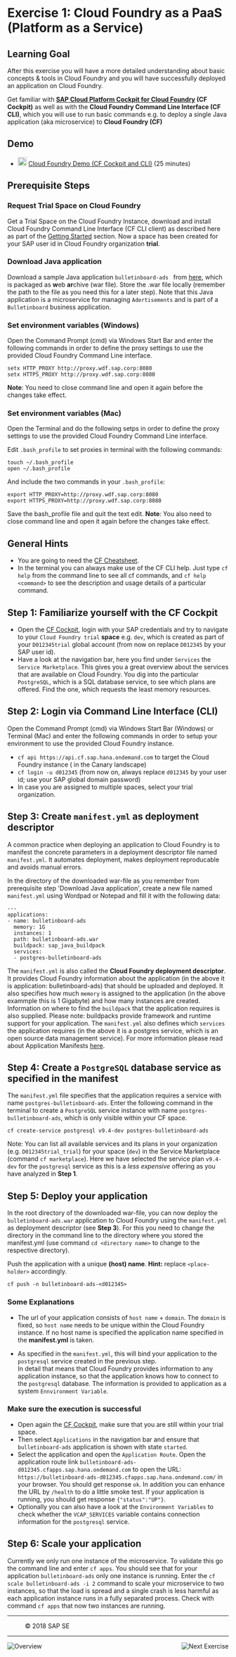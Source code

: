 # Exercise 1: Cloud Foundry as a PaaS (Platform as a Service)

## Learning Goal
After this exercise you will have a more detailed understanding about basic concepts & tools in Cloud Foundry and you will have successfully deployed an application on Cloud Foundry.

Get familiar with **[SAP Cloud Platform Cockpit for Cloud Foundry](https://help.cf.sap.hana.ondemand.com/frameset.htm?7bc6369a68b14833bdb741a12141d70a.html#loio3527b8af78814cbdbd719cb7f7bca1d6) (CF Cockpit)** as well as with the **Cloud Foundry Command Line Interface (CF CLI)**, which you will use to run basic commands e.g. to deploy a single Java application (aka microservice) to **Cloud Foundry (CF)**


## Demo
- <img src="https://github.com/ccjavadev/cc-coursematerial/blob/master/Z_ReuseImages/images/information.jpg" height="20" alt="Video on video.sap.com"/> [Cloud Foundry Demo (CF Cockpit and CLI)](https://video.sap.com/media/t/1_74uuo41d) (25 minutes)

## Prerequisite Steps
### Request Trial Space on Cloud Foundry
Get a Trial Space on the Cloud Foundry Instance, download and install Cloud Foundry Command Line Interface (CF CLI client) as described here as part of the [Getting Started](https://help.cf.sap.hana.ondemand.com/frameset.htm?b8ee7894fe0b4df5b78f61dd1ac178ee.html) section. Now a space has been created for your SAP user id in Cloud Foundry organization **trial**. 

### Download Java application
Download a sample Java application `bulletinboard-ads ` from [here](https://github.com/ccjavadev/cc-coursematerial/blob/master/QuickStart/bulletinboard-ads.war), which is packaged as **w**eb **ar**chive (war file). Store the .war file locally (remember the path to the file as you need this for a later step). Note that this Java application is a microservice for managing `Adertisements` and is part of a `Bulletinboard` business application. 

### Set environment variables (Windows)
Open the Command Prompt (cmd) via Windows Start Bar and enter the following commands in order to define the proxy settings to use the provided Cloud Foundry Command Line interface.

```
setx HTTP_PROXY http://proxy.wdf.sap.corp:8080
setx HTTPS_PROXY http://proxy.wdf.sap.corp:8080
```
**Note**: You need to close command line and open it again before the changes take effect.

### Set environment variables (Mac)
Open the Terminal and do the following setps in order to define the proxy settings to use the provided Cloud Foundry Command Line interface.

Edit `.bash_profile` to set proxies in terminal with the following commands:
```
touch ~/.bash_profile
open ~/.bash_profile
``` 
And include the two commands in your `.bash_profile`:
```
export HTTP_PROXY=http://proxy.wdf.sap.corp:8080
export HTTPS_PROXY=http://proxy.wdf.sap.corp:8080
```
Save the bash_profile file and quit the text edit. **Note**: You also need to close command line and open it again before the changes take effect.

## General Hints
- You are going to need the [CF Cheatsheet](https://github.wdf.sap.corp/cc-devops-course/coursematerial/blob/master/Cheat_Sheets/CS_Merged.pdf).
- In the terminal you can always make use of the CF CLI help. Just type `cf help` from the command line to see all cf commands, and `cf help <command>` to see the description and usage details of a particular command.

## Step 1: Familiarize yourself with the CF Cockpit
- Open the [CF Cockpit](https://account.int.sap.hana.ondemand.com/cockpit#/home/overview), login with your SAP credentials and try to navigate to your `Cloud Foundry trial` **space** e.g. `dev`, which is created as part of your `D012345trial` global account (from now on replace `D012345` by your SAP user id).
- Have a look at the navigation bar, here you find under `Services` the `Service Marketplace`. This gives you a great overview about the services that are available on Cloud Foundry. You dig into the particular `PostgreSQL`, which is a SQL database service, to see which plans are offered. Find the one, which requests the least memory resources.


## Step 2: Login via Command Line Interface (CLI)
Open the Command Prompt (cmd) via Windows Start Bar (Windows) or Terminal (Mac) and enter the following commands in order to setup your environment to use the provided Cloud Foundry instance.

- `cf api https://api.cf.sap.hana.ondemand.com` to target the Cloud Foundry instance ( in the Canary landscape)
- `cf login -u d012345` (from now on, always replace `d012345` by your user id; use your SAP global domain password)
- In case you are assigned to multiple spaces, select your trial organization.


## Step 3: Create `manifest.yml` as deployment descriptor
A common practice when deploying an application to Cloud Foundry is to manifest the concrete parameters in a deployment descriptor file named `manifest.yml`. It automates deployment, makes deployment reproducable and avoids manual errors. 

In the directory of the downloaded war-file as you remember from prerequisite step 'Download Java application', create a new file named `manifest.yml` using Wordpad or Notepad and fill it with the following data:

```
---
applications:
- name: bulletinboard-ads
  memory: 1G
  instances: 1
  path: bulletinboard-ads.war
  buildpack: sap_java_buildpack
  services:
  - postgres-bulletinboard-ads
```

The `manifest.yml` is also called the **Cloud Foundry deployment descriptor**. It provides Cloud Foundry information about the application (in the above it is application: bulletinboard-ads) that should be uploaded and deployed. It also specifies how much `memory` is assigned to the application (in the above exammple this is 1 Gigabyte) and how many instances are created. Information on where to find the `buildpack` that the application requires is also supplied. Please note: buildpacks provide framework and runtime support for your application. The `manifest.yml` also defines which `services` the application requires (in the above it is a postgres service, which is an open source data management service). For more information please read about Application Manifests [here](https://docs.cloudfoundry.org/devguide/deploy-apps/manifest.html).


## Step 4: Create a `PostgreSQL` database service as specified in the manifest

The `manifest.yml` file specifies that the application requires a service with name `postgres-bulletinboard-ads`. 
Enter the following command in the terminal to create a `PostgreSQL` service instance with name `postgres-bulletinboard-ads`, which is only visible within your CF space.
```
cf create-service postgresql v9.4-dev postgres-bulletinboard-ads
```
Note: You can list all available services and its plans in your organization (e.g. `D012345trial_trial`) for your space (`dev`) in the Service Marketplace (command `cf marketplace`). Here we have selected the service plan `v9.4-dev` for the `postgresql` service as this is a *less expensive* offering as you have analyzed in **Step 1**. 

## Step 5: Deploy your application
In the root directory of the downloaded war-file, you can now deploy the `bulletinboard-ads.war` application to Cloud Foundry using the `manifest.yml` as deployment descriptor (see **Step 3**). For this you need to change the directory in the command line to the directory where you stored the manifest.yml (use command `cd <directory name>` to change to the respective directory).

Push the application with a unique **(host) name**. **Hint:** replace `<place-holder>` accordingly.
```
cf push -n bulletinboard-ads-<d012345>
```

### Some Explanations
- The url of your application consists of `host name` + `domain`. The `domain` is fixed, so `host name` needs to be unique within the Cloud Foundry instance. If no host name is specified the application name specified in the **manifest.yml** is taken.

- As specified in the `manifest.yml`, this will bind your application to the `postgresql` service created in the previous step.   
In detail that means that Cloud Foundry provides information to any application instance, so that the application knows how to connect to the `postgresql` database. The information is provided to application as a system `Ennvironment Variable`.

### Make sure the execution is successful
- Open again the [CF Cockpit](https://account.int.sap.hana.ondemand.com/cockpit#/home/overview), make sure that you are still within your trial space. 
- Then select `Applications` in the navigation bar and ensure that `bulletinboard-ads` application is shown with state `started`. 
- Select the application and open the `Application Route`. Open the application route link `bulletinboard-ads-d012345.cfapps.sap.hana.ondemand.com` to open the URL: `https://bulletinboard-ads-d012345.cfapps.sap.hana.ondemand.com/` in your browser. You should get response `ok`. In addition you can enhance the URL by `/health` to do a little smoke test. If your application is running, you should get response `{"status":"UP"}`.
- Optionally you can also have a look at the `Environment Variables` to check whether the `VCAP_SERVICES` variable contains connection information for the `postgresql` service.


## Step 6: Scale your application
Currently we only run one instance of the microservice. To validate this go the command line and enter `cf apps`. You should see that for your application `bulletinboard-ads` only one instance is running.
Enter the `cf scale bulletinboard-ads -i 2` command to scale your microservice to two instances, so that the load is spread and a single crash is less harmful as each application instance runs in a fully separated process. Check with command `cf apps` that now two instances are running. 

***
<dl>
  <dd>
  <div class="footer">&copy; 2018 SAP SE</div>
  </dd>
</dl>
<hr>
<a href="/QuickStart/Readme.md">
  <img align="left" alt="Overview">
</a>
<a href="/QuickStart/Exercise2_TestYourRESTApi.md">
  <img align="right" alt="Next Exercise">
</a>
